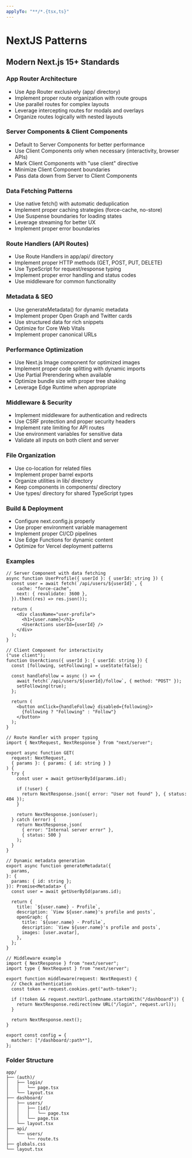 ```yaml
---
applyTo: "**/*.{tsx,ts}"
---
```


# NextJS Patterns

## Modern Next.js 15+ Standards

### App Router Architecture

- Use App Router exclusively (app/ directory)
- Implement proper route organization with route groups
- Use parallel routes for complex layouts
- Leverage intercepting routes for modals and overlays
- Organize routes logically with nested layouts

### Server Components & Client Components

- Default to Server Components for better performance
- Use Client Components only when necessary (interactivity, browser APIs)
- Mark Client Components with "use client" directive
- Minimize Client Component boundaries
- Pass data down from Server to Client Components

### Data Fetching Patterns

- Use native fetch() with automatic deduplication
- Implement proper caching strategies (force-cache, no-store)
- Use Suspense boundaries for loading states
- Leverage streaming for better UX
- Implement proper error boundaries

### Route Handlers (API Routes)

- Use Route Handlers in app/api/ directory
- Implement proper HTTP methods (GET, POST, PUT, DELETE)
- Use TypeScript for request/response typing
- Implement proper error handling and status codes
- Use middleware for common functionality

### Metadata & SEO

- Use generateMetadata() for dynamic metadata
- Implement proper Open Graph and Twitter cards
- Use structured data for rich snippets
- Optimize for Core Web Vitals
- Implement proper canonical URLs

### Performance Optimization

- Use Next.js Image component for optimized images
- Implement proper code splitting with dynamic imports
- Use Partial Prerendering when available
- Optimize bundle size with proper tree shaking
- Leverage Edge Runtime when appropriate

### Middleware & Security

- Implement middleware for authentication and redirects
- Use CSRF protection and proper security headers
- Implement rate limiting for API routes
- Use environment variables for sensitive data
- Validate all inputs on both client and server

### File Organization

- Use co-location for related files
- Implement proper barrel exports
- Organize utilities in lib/ directory
- Keep components in components/ directory
- Use types/ directory for shared TypeScript types

### Build & Deployment

- Configure next.config.js properly
- Use proper environment variable management
- Implement proper CI/CD pipelines
- Use Edge Functions for dynamic content
- Optimize for Vercel deployment patterns

### Examples

```tsx
// Server Component with data fetching
async function UserProfile({ userId }: { userId: string }) {
  const user = await fetch(`/api/users/${userId}`, {
    cache: "force-cache",
    next: { revalidate: 3600 },
  }).then((res) => res.json());

  return (
    <div className="user-profile">
      <h1>{user.name}</h1>
      <UserActions userId={userId} />
    </div>
  );
}

// Client Component for interactivity
("use client");
function UserActions({ userId }: { userId: string }) {
  const [following, setFollowing] = useState(false);

  const handleFollow = async () => {
    await fetch(`/api/users/${userId}/follow`, { method: "POST" });
    setFollowing(true);
  };

  return (
    <button onClick={handleFollow} disabled={following}>
      {following ? "Following" : "Follow"}
    </button>
  );
}

// Route Handler with proper typing
import { NextRequest, NextResponse } from "next/server";

export async function GET(
  request: NextRequest,
  { params }: { params: { id: string } }
) {
  try {
    const user = await getUserById(params.id);

    if (!user) {
      return NextResponse.json({ error: "User not found" }, { status: 404 });
    }

    return NextResponse.json(user);
  } catch (error) {
    return NextResponse.json(
      { error: "Internal server error" },
      { status: 500 }
    );
  }
}

// Dynamic metadata generation
export async function generateMetadata({
  params,
}: {
  params: { id: string };
}): Promise<Metadata> {
  const user = await getUserById(params.id);

  return {
    title: `${user.name} - Profile`,
    description: `View ${user.name}'s profile and posts`,
    openGraph: {
      title: `${user.name} - Profile`,
      description: `View ${user.name}'s profile and posts`,
      images: [user.avatar],
    },
  };
}

// Middleware example
import { NextResponse } from "next/server";
import type { NextRequest } from "next/server";

export function middleware(request: NextRequest) {
  // Check authentication
  const token = request.cookies.get("auth-token");

  if (!token && request.nextUrl.pathname.startsWith("/dashboard")) {
    return NextResponse.redirect(new URL("/login", request.url));
  }

  return NextResponse.next();
}

export const config = {
  matcher: ["/dashboard/:path*"],
};
```

### Folder Structure

```
app/
├── (auth)/
│   ├── login/
│   │   └── page.tsx
│   └── layout.tsx
├── dashboard/
│   ├── users/
│   │   ├── [id]/
│   │   │   └── page.tsx
│   │   └── page.tsx
│   └── layout.tsx
├── api/
│   └── users/
│       └── route.ts
├── globals.css
└── layout.tsx
```
